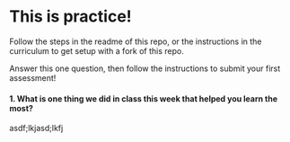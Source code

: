 # This is practice!

Follow the steps in the readme of this repo, or the instructions in the curriculum to get setup with a fork of this repo.

Answer this one question, then follow the instructions to submit your first assessment!

#### 1. What is one thing we did in class this week that helped you learn the most?  

asdf;lkjasd;lkfj
